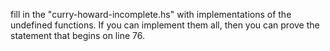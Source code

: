 fill in the "curry-howard-incomplete.hs" with implementations of the undefined functions. If you can implement them all, then you can prove the statement that begins on line 76.
